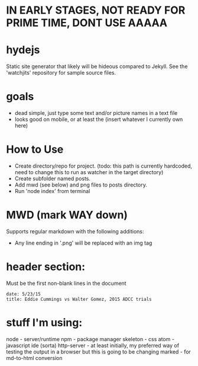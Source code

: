 # IN EARLY STAGES, NOT READY FOR PRIME TIME, DONT USE AAAAA

# hydejs
Static site generator that likely will be hideous compared to Jekyll.  See the 'watchjits' repository for sample source files.

# goals
- dead simple, just type some text and/or picture names in a text file
- looks good on mobile, or at least the (insert whatever I currently own here)

# How to Use
- Create directory/repo for project. (todo: this path is currently hardcoded, need to change this to run as watcher in the target directory)
- Create subfolder named posts.
- Add mwd (see below) and png files to posts directory.
- Run 'node index' from terminal

# MWD (mark WAY down)
Supports regular markdown with the following additions:
- Any line ending in '.png' will be replaced with an img tag

# header section:
Must be the first non-blank lines in the document
```
date: 5/23/15
title: Eddie Cummings vs Walter Gomez, 2015 ADCC trials
```



# stuff I'm using:
node - server/runtime
npm - package manager
skeleton - css
atom - javascript ide (sorta)
http-server - at least initially, my preferred way of testing the output in a browser but this is going to be changing
marked - for md-to-html conversion
